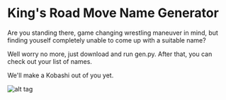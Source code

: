 # King's Road Move Name Generator 

Are you standing there, game changing wrestling maneuver in mind, but finding youself completely unable to come up with a suitable name?

Well worry no more, just download and run gen.py. After that, you can check out your list of names. 

We'll make a Kobashi out of you yet.

![alt tag](http://i3.ytimg.com/vi/iJHqvmqrdf4/mqdefault.jpg)
